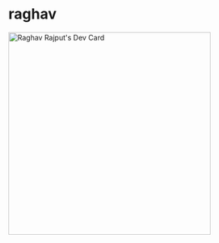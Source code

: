 # raghav


<a href="https://app.daily.dev/Craftstudious"><img src="https://api.daily.dev/devcards/bc70da66265c41a797f576b14430c421.png?r=ao8" width="400" alt="Raghav Rajput's Dev Card"/></a>
